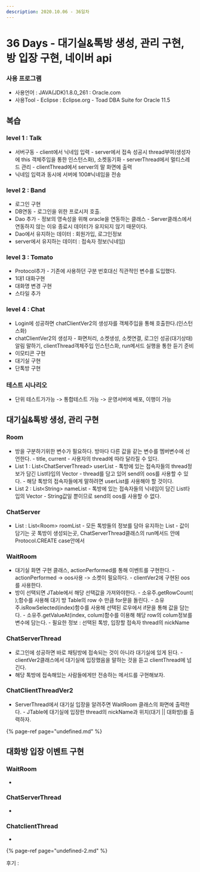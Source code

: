 ```yaml
---
description: 2020.10.06 - 36일차
---
```


# 36 Days - 대기실&톡방 생성, 관리 구현, 방 입장 구현, 네이버 api

### 사용 프로그램

* 사용언어 : JAVA\(JDK\)1.8.0\_261 : Oracle.com
* 사용Tool  - Eclipse : Eclipse.org - Toad DBA Suite for Oracle 11.5

## 복습

### level 1 : Talk

* 서버구동 - client에서 닉네임 입력 - server에서 접속 성공시 thread부여\(생성자에 this 객체주입을 통한 인스턴스화\), 소켓동기화 - serverThread에서 멀티스레드 관리 - clientThread에서 server의 말 화면에 출력
* 닉네임 입력과 동시에 서버에 100\#닉네임을 전송

### level 2 : Band

* 로그인 구현
* DB연동  - 로그인을 위한 프로시저 호출.
* Dao 추가 - 정보의 영속성을 위해 oracle을 연동하는 클래스 - Server클래스에서 연동하지 않는 이유   종료시 데이터가 유지되지 않기 때문이다.
* Dao에서 유지하는 데이터 : 회원가입, 로그인정보
* server에서 유지하는 데이터 : 접속자 정보\(닉네임\)

### level 3 : Tomato

* Protocol추가 - 기존에 사용하던 구분 번호대신 직관적인 변수를 도입했다.
* 1대1 대화구현
* 대화명 변경 구현
* 스타일 추가

### level 4 : Chat

* Login에 성공하면 chatClientVer2의 생성자를 객체주입을 통해 호출한다.\(인스턴스화\)
* chatClientVer2의 생성자 - 화면처리, 소켓생성, 소켓연결, 로그인 성공\(대기상태\)알림 말하기, clientThread객체주입 인스턴스화, run메서드 실행을 통한 듣기 준비
* 이모티콘 구현
* 대기실 구현
* 단톡방 구현

### 테스트 시나리오

* 단위 테스트가가능 -&gt; 통합테스트 가능 -&gt; 운영서버에 배포, 이행이 가능

## 대기실&톡방 생성, 관리 구현

### Room

* 방을 구분하기위한 변수가 필요하다. 방마다 다른 값을 같는 변수를 멤버변수에 선언한다. - title, current - 사용자의 thread에 따라 달라질 수 있다.
* List 1 :  List&lt;ChatServerThread&gt; userList  - 톡방에 있는 접속자들의 thread정보가 담긴 List타입의 Vector - thread를 담고 있어 send의 oos를 사용할 수 있다. - 해당 톡방의 접속자들에게 말하려면 userList를 사용해야 할 것이다.
* List 2 : List&lt;String&gt; nameList -  톡방에 있는 접속자들의 닉네임이 담긴 List타입의 Vector - String값일 뿐이므로 send의 oos를 사용할 수 없다.

### ChatServer

* List : List&lt;Room&gt; roomList - 모든 톡방들의 정보를 담아 유지하는 List - 값이 담기는 곳   톡방이 생성되는곳, ChatServerThread클래스의 run메서드 안에 Protocol.CREATE case안에서

### WaitRoom

* 대기실 화면 구현 클래스, actionPerformed를 통해 이벤트를 구현한다. - actionPerformed -&gt; oos사용 -&gt; 소켓이 필요하다. - clientVer2에 구현된 oos를 사용한다.
* 방이 선택되면 JTable에서 해당 선택값을 가져와야한다. - 소유주.getRowCount\( \);함수를 사용해 대기 방 Table의 row 수 만큼 for문을 돌린다. - 소유주.isRowSelected\(index\)함수를 사용해 선택된 로우에서 if문을 통해 값을 담는다. - 소유주.getValueAt\(index, colum\)함수를 이용해 해당 row의 colum정보를 변수에 담는다. - 필요한 정보 : 선택된 톡방, 입장할 접속자 thread의 nickName

### ChatServerThread

* 로그인에 성공하면 바로 채팅방에 접속되는 것이 아니라 대기실에 있게 된다. - clientVer2클래스에서 대기실에 입장했음을 말하는 것을 듣고 clientThread에 넘긴다.
* 해당 톡방에 접속해있는 사람들에게만 전송하는 메서드를 구현해보자.

### ChatClientThreadVer2

* ServerThread에서 대기실 입장을 알려주면 WaitRoom 클래스의 화면에 출력한다. - JTable에 대기실에 입장한 thread의 nickName과 위치\(대기 \|\| 대화방\)를 출력하자.

{% page-ref page="undefined.md" %}

## 대화방 입장 이벤트 구현

### WaitRoom

* 
### ChatServerThread

* 
### ChatclientThread

* 
{% page-ref page="undefined-2.md" %}

후기 : 

